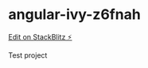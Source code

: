 ﻿# angular-ivy-z6fnah

[Edit on StackBlitz ⚡️](https://stackblitz.com/edit/angular-ivy-z6fnah)

Test project